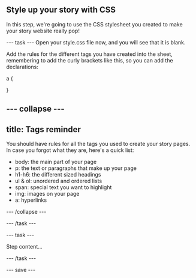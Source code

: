 ## Style up your story with CSS

In this step, we're going to use the CSS stylesheet you created to make your story website really pop! 

--- task ---
Open your style.css file now, and you will see that it is blank. 

Add the rules for the different tags you have created into the sheet, remembering to add the curly brackets like this, so you can add the declarations:

a {

   }

--- collapse ---
---
title: Tags reminder
---

You should have rules for all the tags you used to create your story pages. In case you forgot what they are, here's a quick list:

+ body: the main part of your page
+ p: the text or paragraphs that make up your page
+ h1-h6: the different sized headings
+ ul & ol: unordered and ordered lists
+ span: special text you want to highlight
+ img: images on your page
+ a: hyperlinks

--- /collapse ---

--- /task ---

--- task ---

Step content...

--- /task ---

--- save ---